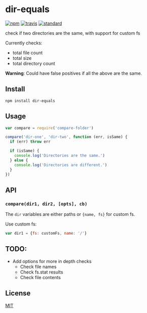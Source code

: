 # dir-equals

[![npm][npm-image]][npm-url]
[![travis][travis-image]][travis-url]
[![standard][standard-image]][standard-url]

check if two directories are the same, with support for custom fs

Currently checks:

* total file count
* total size
* total directory count

**Warning**: Could have false positives if all the above are the same. 

## Install

```
npm install dir-equals
```

## Usage

```js
var compare = require('compare-folder')

compare('dir-one', 'dir-two', function (err, isSame) {
  if (err) throw err

  if (isSame) {
    console.log('Directories are the same.')
  } else {
    console.log('Directories are different.')
  }
})
```

## API

### `compare(dir1, dir2, [opts], cb)`

The `dir` variables are either paths or `{name, fs}` for custom fs.

Use custom fs:
```js
var dir1 = {fs: customFs, name: '/'}
```

## TODO: 

* Add options for more in depth checks
  * Check file names
  * Check fs.stat results
  * Check file contents

## License

[MIT](LICENSE.md)

[npm-image]: https://img.shields.io/npm/v/dir-equals.svg?style=flat-square
[npm-url]: https://www.npmjs.com/package/dir-equals
[travis-image]: https://img.shields.io/travis/joehand/dir-equals.svg?style=flat-square
[travis-url]: https://travis-ci.org/joehand/dir-equals
[standard-image]: https://img.shields.io/badge/code%20style-standard-brightgreen.svg?style=flat-square
[standard-url]: http://npm.im/standard
